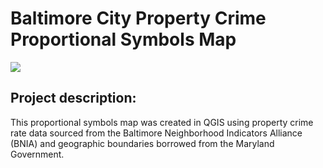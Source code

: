 # Baltimore City Property Crime Proportional Symbols Map

<img src="Labwk10ges383.1.pdf?raw=true"/>

## Project description:
This proportional symbols map was created in QGIS using property crime rate data sourced from the Baltimore Neighborhood Indicators Alliance (BNIA) and geographic boundaries borrowed from the Maryland Government.
